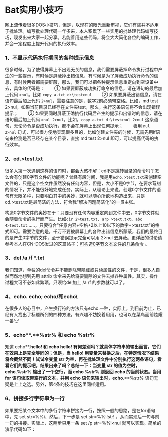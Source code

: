 # Bat实用小技巧

网上流传着很多DOS小技巧，但是，以现在的眼光重新审视，它们有些并不适用于批处理。编写批处理代码一年多来，本人积累了一些实用的批处理代码编写技巧，现发出来大家一起分享。若能善用这些代码，将会大大简化各位的编码工作，并会一定程度上提升代码的执行效率。

### 1、不显示代码执行期间的各种提示信息

很多时候，为了使得屏幕上不出现无关的信息，我们需要屏蔽掉命令执行过程中产生的一些提示，有时候是屏蔽掉出错信息，有时候是为了屏蔽成功执行命令的信息，有时候两者都需要屏蔽，那么，我们可以把各种提示信息重定向到空设备中去，具体的代码是：
　　① 如果要屏蔽成功执行命令的信息，请在语句的最后加上代码 `>nul`。比如 `copy a.txt d:\test>nul`
　　② 如果要屏蔽出错信息，请在语句最后加上代码 `2>nul`，需要注意的是，数字2前必须带空格。比如，md test 2>nul，如果当前目录已经存在文件夹test，那么，执行这条语句将不会出现错误提示；
　　③ 如果要同时屏蔽正确执行代码后产生的提示和出错时的信息，请在语句最后加上代码 `>nul 2>nul`。比如，`copy a.txt d:\test>nul 2>nul` 这条语句，无论命令是否成功执行，都不会在屏幕上出现任何提示；
　　善用 `nul 2>nul` 句式，可以很方便地实现很多目的，比如创建文件夹的时候，无需先用if语句来检测是否已经存在某个目录，直接 md test 2>nul 即可，可以提高代码的执行效率。

### 2、cd.>test.txt

很多人第一次遇到这样的语句时，都会大惑不解：cd不是跳转目录的命令吗？怎么会有创建0字节文件的功能呢？曾经有段时间，我是用`echo.>test.txt`来创建空文件的，只是这个空文件虽然没有任何内容，但是，大小不是0字节，在要求苛刻的情况下，并不能很好地完成任务。实际上，从理论上来说，创建0字节文件的语句有无限多种，只要明白其中的奥妙，就可以随心所欲地构造出来，只是cd.>test.txt是最简洁的方法，符合我"解决问题简洁化"的一贯主张。

构造0字节文件的奥妙在于：只要没有任何内容重定向到文件中去，0字节文件就会随着命令的执行而产生。比如`dir 2>test.txt`、`arp >text.txt`、`abc 4>test.txt`……，只要符合"任意内容+空格+2以上10以下的数字+>test.txt"的格式即可。需要注意的是，千万不要被屏幕上的各种出错信息所蒙蔽，我们的最终目的是产生0字节的文件，至于错误提示完全可以用 2>nul 去屏蔽。更详细的讨论请参考本人在CN-DOS发过的这篇帖子：[可构造0字节文本文件的几条命令](http://www.cn-dos.net/forum/viewthread.php?tid=22336) 。

### 3、del /a /f *.txt

我们知道，单独的del命令并不能删除带隐藏或只读属性的文件，于是，很多人自然而然地想到先用 attrib 命令来先给将要删除的文件去掉各种属性。其实，操作过程大可不必如此繁琐，只须给del加上 /a /f 的参数就可以了。

### 4、echo. echo; echo/和echo\

在很多人的心目中，产生换行符的方法只有echo.一种，实际上，到目前为止，已经有人找出了标题所列的四种方法，有兴趣不妨换着用用，也可以在菜鸟面前炫耀一番^_^

### 5、echo**.**%str% 和 echo %str%

知道 echo**.**hello! 和 echo hello! 有何差别吗？就具体字符串的输出而言，它们在效果上是完全等同的；但是，当 hello! 用变量来替换之后，在特定情况下结果将会截然不同！试试令变量 str 为空，再在批处理文件中分别执行这两条语句，看看它们的提示吧。结果出来了吗？总结一下：当变量 str 的值为空时，echo**.**%str% 输出了一个空行，而 echo %str% 则返回 echo 的当前状态。当用 for 语句读取带空行的文本，并用 echo 语句来输出时，echo**.**%str% 语句无疑是上上之选。另外，第4条的技巧在这里同样适用。

### 6、拼接多行字符串为一行

如果要把某个文本中的多行字符串拼接为一行，按照一般的思路，是在for语句中，先 set str=%%i，然后，下一步是 set str=%%i!str! ，从而实现后一句与前一句的拼接。实际上，这两步只用一条 set /p str=%%i<nul 就可以实现。简单的演示代码如下：
